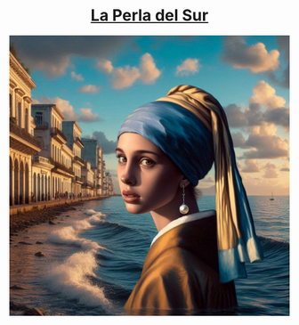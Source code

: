# <div align=center> <h style= "color:SkyBlue;">[**La Perla del Sur**](app)</h></div>
<div align=center><img src = "perla4.jpeg"></div>
